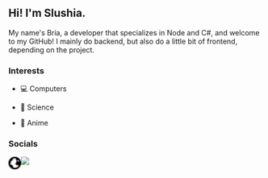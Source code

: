 ## Hi! I'm Slushia.
My name's Bria, a developer that specializes in Node and C#, and welcome to my GitHub! I mainly do backend, but also do a little bit of frontend, depending on the project. 

### Interests
- 💻 Computers

- 🧪 Science

- 💮 Anime

### Socials
[<img width="25px" align="left" src="https://raw.githubusercontent.com/iconic/open-iconic/master/svg/globe.svg" />][website]
[<img width="25px" align="left" src="https://cdn.jsdelivr.net/npm/simple-icons@v3/icons/twitter.svg" />][twitter]

[website]: https://slushia.dev
[twitter]: https://twitter.com/Slushia
